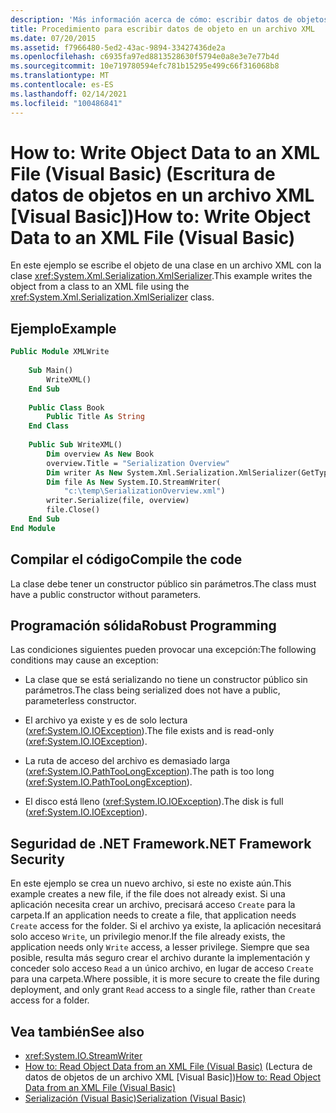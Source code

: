 ```yaml
---
description: 'Más información acerca de cómo: escribir datos de objetos en un archivo XML (Visual Basic)'
title: Procedimiento para escribir datos de objeto en un archivo XML
ms.date: 07/20/2015
ms.assetid: f7966480-5ed2-43ac-9894-33427436de2a
ms.openlocfilehash: c6935fa97ed8813528630f5794e0a8e3e7e77b4d
ms.sourcegitcommit: 10e719780594efc781b15295e499c66f316068b8
ms.translationtype: MT
ms.contentlocale: es-ES
ms.lasthandoff: 02/14/2021
ms.locfileid: "100486841"
---
```

# <a name="how-to-write-object-data-to-an-xml-file-visual-basic"></a><span data-ttu-id="616b2-103">How to: Write Object Data to an XML File (Visual Basic) (Escritura de datos de objetos en un archivo XML [Visual Basic])</span><span class="sxs-lookup"><span data-stu-id="616b2-103">How to: Write Object Data to an XML File (Visual Basic)</span></span>

<span data-ttu-id="616b2-104">En este ejemplo se escribe el objeto de una clase en un archivo XML con la clase <xref:System.Xml.Serialization.XmlSerializer>.</span><span class="sxs-lookup"><span data-stu-id="616b2-104">This example writes the object from a class to an XML file using the <xref:System.Xml.Serialization.XmlSerializer> class.</span></span>  
  
## <a name="example"></a><span data-ttu-id="616b2-105">Ejemplo</span><span class="sxs-lookup"><span data-stu-id="616b2-105">Example</span></span>  
  
```vb  
Public Module XMLWrite  
  
    Sub Main()  
        WriteXML()  
    End Sub  
  
    Public Class Book  
        Public Title As String  
    End Class  
  
    Public Sub WriteXML()  
        Dim overview As New Book  
        overview.Title = "Serialization Overview"  
        Dim writer As New System.Xml.Serialization.XmlSerializer(GetType(Book))  
        Dim file As New System.IO.StreamWriter(  
            "c:\temp\SerializationOverview.xml")  
        writer.Serialize(file, overview)  
        file.Close()  
    End Sub  
End Module  
```  
  
## <a name="compile-the-code"></a><span data-ttu-id="616b2-106">Compilar el código</span><span class="sxs-lookup"><span data-stu-id="616b2-106">Compile the code</span></span>  

 <span data-ttu-id="616b2-107">La clase debe tener un constructor público sin parámetros.</span><span class="sxs-lookup"><span data-stu-id="616b2-107">The class must have a public constructor without parameters.</span></span>  
  
## <a name="robust-programming"></a><span data-ttu-id="616b2-108">Programación sólida</span><span class="sxs-lookup"><span data-stu-id="616b2-108">Robust Programming</span></span>  

 <span data-ttu-id="616b2-109">Las condiciones siguientes pueden provocar una excepción:</span><span class="sxs-lookup"><span data-stu-id="616b2-109">The following conditions may cause an exception:</span></span>  
  
- <span data-ttu-id="616b2-110">La clase que se está serializando no tiene un constructor público sin parámetros.</span><span class="sxs-lookup"><span data-stu-id="616b2-110">The class being serialized does not have a public, parameterless constructor.</span></span>  
  
- <span data-ttu-id="616b2-111">El archivo ya existe y es de solo lectura (<xref:System.IO.IOException>).</span><span class="sxs-lookup"><span data-stu-id="616b2-111">The file exists and is read-only (<xref:System.IO.IOException>).</span></span>  
  
- <span data-ttu-id="616b2-112">La ruta de acceso del archivo es demasiado larga (<xref:System.IO.PathTooLongException>).</span><span class="sxs-lookup"><span data-stu-id="616b2-112">The path is too long (<xref:System.IO.PathTooLongException>).</span></span>  
  
- <span data-ttu-id="616b2-113">El disco está lleno (<xref:System.IO.IOException>).</span><span class="sxs-lookup"><span data-stu-id="616b2-113">The disk is full (<xref:System.IO.IOException>).</span></span>  
  
## <a name="net-framework-security"></a><span data-ttu-id="616b2-114">Seguridad de .NET Framework</span><span class="sxs-lookup"><span data-stu-id="616b2-114">.NET Framework Security</span></span>  

 <span data-ttu-id="616b2-115">En este ejemplo se crea un nuevo archivo, si este no existe aún.</span><span class="sxs-lookup"><span data-stu-id="616b2-115">This example creates a new file, if the file does not already exist.</span></span> <span data-ttu-id="616b2-116">Si una aplicación necesita crear un archivo, precisará acceso `Create` para la carpeta.</span><span class="sxs-lookup"><span data-stu-id="616b2-116">If an application needs to create a file, that application needs `Create` access for the folder.</span></span> <span data-ttu-id="616b2-117">Si el archivo ya existe, la aplicación necesitará solo acceso `Write`, un privilegio menor.</span><span class="sxs-lookup"><span data-stu-id="616b2-117">If the file already exists, the application needs only `Write` access, a lesser privilege.</span></span> <span data-ttu-id="616b2-118">Siempre que sea posible, resulta más seguro crear el archivo durante la implementación y conceder solo acceso `Read` a un único archivo, en lugar de acceso `Create` para una carpeta.</span><span class="sxs-lookup"><span data-stu-id="616b2-118">Where possible, it is more secure to create the file during deployment, and only grant `Read` access to a single file, rather than `Create` access for a folder.</span></span>  
  
## <a name="see-also"></a><span data-ttu-id="616b2-119">Vea también</span><span class="sxs-lookup"><span data-stu-id="616b2-119">See also</span></span>

- <xref:System.IO.StreamWriter>
- <span data-ttu-id="616b2-120">[How to: Read Object Data from an XML File (Visual Basic)](how-to-read-object-data-from-an-xml-file.md) (Lectura de datos de objetos de un archivo XML [Visual Basic])</span><span class="sxs-lookup"><span data-stu-id="616b2-120">[How to: Read Object Data from an XML File (Visual Basic)](how-to-read-object-data-from-an-xml-file.md)</span></span>
- [<span data-ttu-id="616b2-121">Serialización (Visual Basic)</span><span class="sxs-lookup"><span data-stu-id="616b2-121">Serialization (Visual Basic)</span></span>](index.md)
